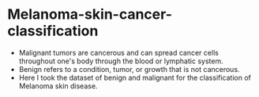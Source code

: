 # Melanoma-skin-cancer-classification
- Malignant tumors are cancerous and can spread cancer cells throughout one's body through the blood or lymphatic system.
- Benign refers to a condition, tumor, or growth that is not cancerous.
- Here I took the dataset of benign and malignant for the classification of Melanoma skin disease.
